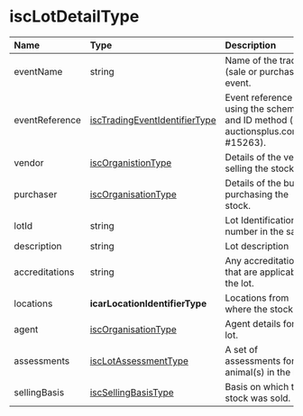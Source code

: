 # iscLotDetailType
Name | Type | Description
:--- | :--- | :----------
eventName | string | Name of the trading (sale or purchase) event.
eventReference | [iscTradingEventIdentifierType](https://github.com/integritysystemscompany/animal_schema/blob/master/types/iscTradingEventIdentifierType.json) | Event reference using the scheme and ID method (e.g. auctionsplus.com.au, #15263).
vendor | [iscOrganistionType](https://github.com/integritysystemscompany/animal_schema/blob/master/types/iscOrganisationType.json) | Details of the vender selling the stock.
purchaser | [iscOrganisationType](https://github.com/integritysystemscompany/animal_schema/blob/master/types/iscOrganisationType.json) | Details of the buyer purchasing the stock.
lotId | string | Lot Identification number in the sale.
description | string | Lot description
accreditations | string | Any accreditation's that are applicable to the lot.
locations | **icarLocationIdentifierType** | Locations from where the stock are.
agent | [iscOrganisationType](https://github.com/integritysystemscompany/animal_schema/blob/master/types/iscOrganisationType.json) | Agent details for the lot.
assessments | [iscLotAssessmentType](https://github.com/integritysystemscompany/animal_schema/blob/master/types/iscLotAssessmentType.json) | A set of assessments for the animal(s) in the lot.
sellingBasis | [iscSellingBasisType](https://github.com/integritysystemscompany/animal_schema/blob/master/types/iscSellingBasisType.json) | Basis on which the stock was sold. 
